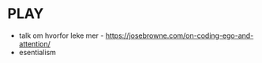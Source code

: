 # PLAY

- talk om hvorfor leke mer - https://josebrowne.com/on-coding-ego-and-attention/
- esentialism
